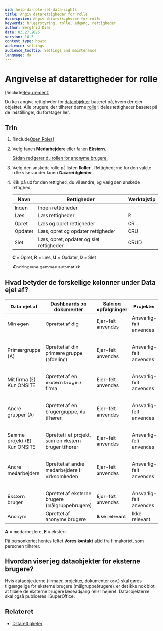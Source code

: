 ```yaml
---
uid: help-da-role-set-data-rights
title: Angiv datarettigheder for rolle
description: Angiv datarettigheder for rolle
keywords: brugerstyring, rolle, adgang, rettigheder
author: Bergfrid Dias
date: 03.27.2025
version: 10.5
content_type: howto
audience: settings
audience_tooltip: Settings and maintenance
language: da
---
```


# Angivelse af datarettigheder for rolle

[!include[Requirement](../includes/note-anon-req.md)]

Du kan angive rettigheder for [dataobjekter][2] baseret på, hvem der ejer objektet. Alle brugere, der tilhører denne [rolle][2] tildeles rettigheder baseret på de indstillinger, du foretager her.

## Trin

1. [!include[Open Roles](includes/open-roles.md)]

2. Vælg fanen **Medarbejdere** eller fanen **Ekstern**.

    [Sådan redigerer du rollen for anonyme brugere.][1]

3. Vælg den ønskede rolle på listen **Roller** . Rettighederne for den valgte rolle vises under fanen **Datarettigheder** .

4. Klik på <i class="ph ph-caret-down" aria-label="Chevron"></i> ud for den rettighed, du vil ændre, og vælg den ønskede rettighed.

    | Navn | Rettigheder | Værktøjstip |
    |---|---|---|
    | Ingen | Ingen rettigheder | |
    | Læs | Læs rettigheder | R |
    | Opret | Læs og opret rettigheder | CR |
    | Opdater | Læs, opret og opdater rettigheder | CRU |
    | Slet | Læs, opret, opdater og slet rettigheder | CRUD |

    **C** = Opret, **R** = Læs, **U** = Opdater, **D** = Slet

    Ændringerne gemmes automatisk.

## Hvad betyder de forskellige kolonner under Data ejet af?

| **Data ejet af** | **Dashboards og dokumenter** | **Salg og opfølgninger** | **Projekter** | **Firma og person** |
|---|---|---|---|---|
| Min egen | Oprettet af dig | Ejer-felt anvendes | Ansvarlig-felt anvendes | Du er "Vores kontakt" |
| Primærgruppe (A) | Oprettet af din primære gruppe (afdeling) | Ejer-felt anvendes | Ansvarlig-felt anvendes | "Vores kontakt" er en medarbejder i din primære gruppe |
| Mit firma (E)<br />Kun ONSITE | Oprettet af en ekstern brugers firma | Ejer-felt anvendes | Ansvarlig-felt anvendes | "Vores kontakt" anvendes |
| Andre grupper (A) | Oprettet af en brugergruppe, du tilhører | Ejer-felt anvendes | Ansvarlig-felt anvendes | "Vores kontakt" er en medarbejder i en gruppe, du tilhører |
| Samme projekt (E)<br />Kun ONSITE | Oprettet i et projekt, som en ekstern bruger tilhører | Ejer-felt anvendes | Ansvarlig-felt anvendes | "Vores kontakt" anvendes |
| Andre medarbejdere | Oprettet af andre medarbejdere i virksomheden | Ejer-felt anvendes | Ansvarlig-felt anvendes | "Vores kontakt" er en medarbejder, du ikke deler gruppe med |
| Ekstern bruger | Oprettet af eksterne brugere (målgruppebrugere) | Ejer-felt anvendes | Ansvarlig-felt anvendes | "Vores kontakt" anvendes |
| Anonym | Oprettet af anonyme brugere | Ikke relevant | Ikke relevant | Ikke relevant |

**A** = medarbejdere, **E** = ekstern

På personkortet hentes feltet **Vores kontakt** altid fra firmakortet, som personen tilhører.

## Hvordan viser jeg dataobjekter for eksterne brugere?

Hvis dataobjekterne (firmaer, projekter, dokumenter osv.) skal gøres tilgængelige for eksterne brugere (målgruppebrugere), er det ikke nok blot at tildele de eksterne brugere læseadgang (eller højere). Dataobjekterne skal også publiceres i SuperOffice.

## Relateret

* [Datarettigheter][3]

<!-- Referenced links -->
[1]: edit-rights-for-anonymous-users.md
[2]: index.md
[3]: functional-rights.md
